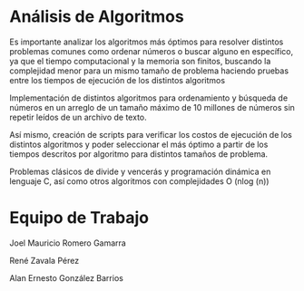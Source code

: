 # Análisis de Algoritmos

Es importante analizar los algoritmos más óptimos para resolver distintos problemas comunes como ordenar números o buscar alguno en específico, ya que el tiempo computacional y la memoria son finitos, buscando la complejidad menor para un mismo tamaño de problema haciendo pruebas entre los tiempos de ejecución de los distintos algoritmos

Implementación de distintos algoritmos para ordenamiento y búsqueda de números en un arreglo de un tamaño máximo de 10 millones de números sin repetir leídos de un archivo de texto.

Así mismo, creación de scripts para verificar los costos de ejecución de los distintos algoritmos y poder seleccionar el más óptimo a partir de los tiempos descritos por algoritmo para distintos tamaños de problema.

Problemas clásicos de divide y vencerás y programación dinámica en lenguaje C, así como otros algoritmos con complejidades O (nlog (n))

# Equipo de Trabajo

Joel Mauricio Romero Gamarra

René Zavala Pérez

Alan Ernesto González Barrios
